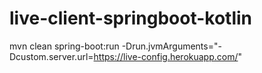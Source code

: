 # live-client-springboot-kotlin

mvn clean spring-boot:run -Drun.jvmArguments="-Dcustom.server.url=https://live-config.herokuapp.com/"